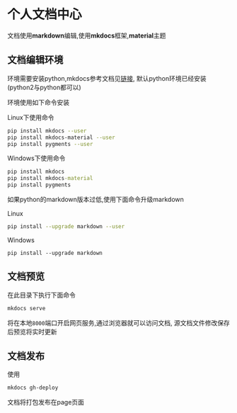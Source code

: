# 个人文档中心

文档使用**markdown**编辑,使用**mkdocs**框架,**material**主题

## 文档编辑环境

环境需要安装python,mkdocs参考文档见[链接](https://www.mkdocs.org/#getting-started),
默认python环境已经安装(python2与python都可以)

环境使用如下命令安装

Linux下使用命令

```bash
pip install mkdocs --user
pip install mkdocs-material --user
pip install pygments --user
```

Windows下使用命令

```cmd
pip install mkdocs
pip install mkdocs-material
pip install pygments
```

如果python的markdown版本过低,使用下面命令升级markdown

Linux

```bash
pip install --upgrade markdown --user
```

Windows

```cms
pip install --upgrade markdown
```

## 文档预览

在此目录下执行下面命令

```bash
mkdocs serve
```

将在本地`8000`端口开启网页服务,通过浏览器就可以访问文档,
源文档文件修改保存后预览将实时更新

## 文档发布

使用

```bash
mkdocs gh-deploy
```

文档将打包发布在page页面